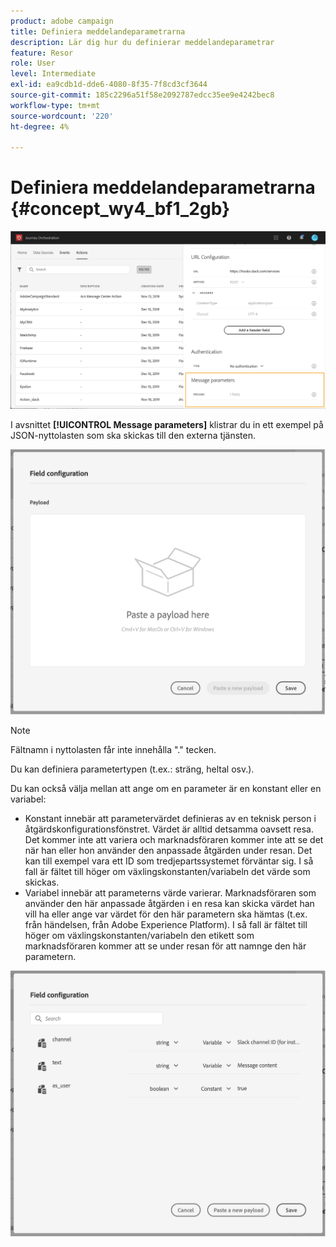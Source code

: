 ```yaml
---
product: adobe campaign
title: Definiera meddelandeparametrarna
description: Lär dig hur du definierar meddelandeparametrar
feature: Resor
role: User
level: Intermediate
exl-id: ea9cdb1d-dde6-4080-8f35-7f8cd3cf3644
source-git-commit: 185c2296a51f58e2092787edcc35ee9e4242bec8
workflow-type: tm+mt
source-wordcount: '220'
ht-degree: 4%

---
```


# Definiera meddelandeparametrarna {#concept_wy4_bf1_2gb}

![](../assets/messageparameterssection.png)

I avsnittet **[!UICONTROL Message parameters]** klistrar du in ett exempel på JSON-nyttolasten som ska skickas till den externa tjänsten.

![](../assets/customactionpayloadmessage.png)

>[!NOTE]
>
>Fältnamn i nyttolasten får inte innehålla &quot;.&quot; tecken.

Du kan definiera parametertypen (t.ex.: sträng, heltal osv.).

Du kan också välja mellan att ange om en parameter är en konstant eller en variabel:

* Konstant innebär att parametervärdet definieras av en teknisk person i åtgärdskonfigurationsfönstret. Värdet är alltid detsamma oavsett resa. Det kommer inte att variera och marknadsföraren kommer inte att se det när han eller hon använder den anpassade åtgärden under resan. Det kan till exempel vara ett ID som tredjepartssystemet förväntar sig. I så fall är fältet till höger om växlingskonstanten/variabeln det värde som skickas.
* Variabel innebär att parameterns värde varierar. Marknadsföraren som använder den här anpassade åtgärden i en resa kan skicka värdet han vill ha eller ange var värdet för den här parametern ska hämtas (t.ex. från händelsen, från Adobe Experience Platform). I så fall är fältet till höger om växlingskonstanten/variabeln den etikett som marknadsföraren kommer att se under resan för att namnge den här parametern.

![](../assets/customactionpayloadmessage2.png)
